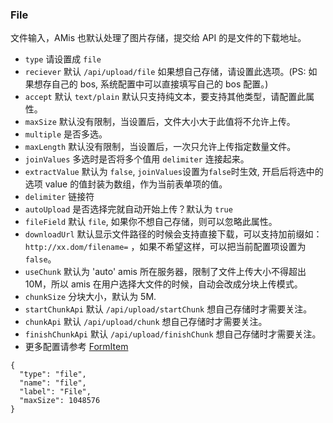 ### File

文件输入，AMis 也默认处理了图片存储，提交给 API 的是文件的下载地址。

-   `type` 请设置成 `file`
-   `reciever` 默认 `/api/upload/file` 如果想自己存储，请设置此选项。(PS: 如果想存自己的 bos, 系统配置中可以直接填写自己的 bos 配置。)
-   `accept` 默认 `text/plain` 默认只支持纯文本，要支持其他类型，请配置此属性。
-   `maxSize` 默认没有限制，当设置后，文件大小大于此值将不允许上传。
-   `multiple` 是否多选。
-   `maxLength` 默认没有限制，当设置后，一次只允许上传指定数量文件。
-   `joinValues` 多选时是否将多个值用 `delimiter` 连接起来。
-   `extractValue` 默认为 `false`, `joinValues`设置为`false`时生效, 开启后将选中的选项 value 的值封装为数组，作为当前表单项的值。
-   `delimiter` 链接符
-   `autoUpload` 是否选择完就自动开始上传？默认为 `true`
-   `fileField` 默认 `file`, 如果你不想自己存储，则可以忽略此属性。
-   `downloadUrl` 默认显示文件路径的时候会支持直接下载，可以支持加前缀如：`http://xx.dom/filename=` ，如果不希望这样，可以把当前配置项设置为 `false`。
-   `useChunk` 默认为 'auto' amis 所在服务器，限制了文件上传大小不得超出 10M，所以 amis 在用户选择大文件的时候，自动会改成分块上传模式。
-   `chunkSize` 分块大小，默认为 5M.
-   `startChunkApi` 默认 `/api/upload/startChunk` 想自己存储时才需要关注。
-   `chunkApi` 默认 `/api/upload/chunk` 想自己存储时才需要关注。
-   `finishChunkApi` 默认 `/api/upload/finishChunk` 想自己存储时才需要关注。
-   更多配置请参考 [FormItem](#FormItem)

```schema:height="250" scope="form-item"
{
  "type": "file",
  "name": "file",
  "label": "File",
  "maxSize": 1048576
}
```
